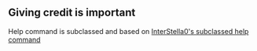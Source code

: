 ## Giving credit is important
Help command is subclassed and based on [InterStella0's subclassed help command](https://gist.github.com/InterStella0/b78488fb28cadf279dfd3164b9f0cf96)